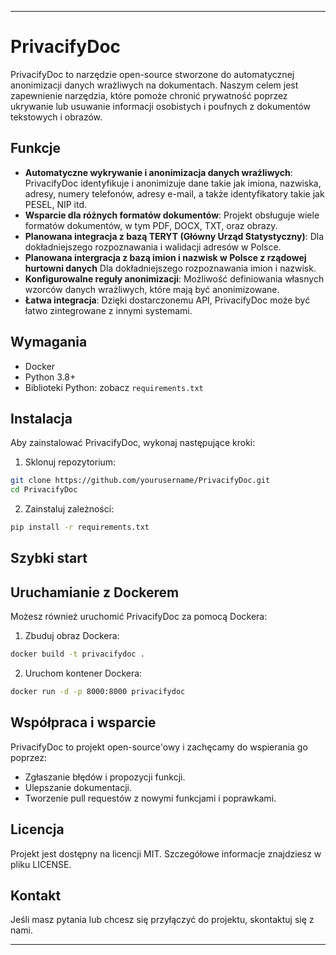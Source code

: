 
---

# PrivacifyDoc

PrivacifyDoc to narzędzie open-source stworzone do automatycznej anonimizacji danych wrażliwych na dokumentach. Naszym celem jest zapewnienie narzędzia, które pomoże chronić prywatność poprzez ukrywanie lub usuwanie informacji osobistych i poufnych z dokumentów tekstowych i obrazów.

## Funkcje

- **Automatyczne wykrywanie i anonimizacja danych wrażliwych**: PrivacifyDoc identyfikuje i anonimizuje dane takie jak imiona, nazwiska, adresy, numery telefonów, adresy e-mail, a także identyfikatory takie jak PESEL, NIP itd.
- **Wsparcie dla różnych formatów dokumentów**: Projekt obsługuje wiele formatów dokumentów, w tym PDF, DOCX, TXT, oraz obrazy.
- **Planowana integracja z bazą TERYT (Główny Urząd Statystyczny)**: Dla dokładniejszego rozpoznawania i walidacji adresów w Polsce.
- **Planowana intergracja z bazą imion i nazwisk w Polsce z rządowej hurtowni danych**  Dla dokładniejszego rozpoznawania imion i nazwisk.
- **Konfigurowalne reguły anonimizacji**: Możliwość definiowania własnych wzorców danych wrażliwych, które mają być anonimizowane.
- **Łatwa integracja**: Dzięki dostarczonemu API, PrivacifyDoc może być łatwo zintegrowane z innymi systemami.

## Wymagania

- Docker
- Python 3.8+
- Biblioteki Python: zobacz `requirements.txt`

## Instalacja

Aby zainstalować PrivacifyDoc, wykonaj następujące kroki:

1. Sklonuj repozytorium:

```bash
git clone https://github.com/yourusername/PrivacifyDoc.git
cd PrivacifyDoc
```

2. Zainstaluj zależności:

```bash
pip install -r requirements.txt
```

## Szybki start

## Uruchamianie z Dockerem

Możesz również uruchomić PrivacifyDoc za pomocą Dockera:

1. Zbuduj obraz Dockera:

```bash
docker build -t privacifydoc .
```

2. Uruchom kontener Dockera:

```bash
docker run -d -p 8000:8000 privacifydoc
```

## Współpraca i wsparcie

PrivacifyDoc to projekt open-source'owy i zachęcamy do wspierania go poprzez:

- Zgłaszanie błędów i propozycji funkcji.
- Ulepszanie dokumentacji.
- Tworzenie pull requestów z nowymi funkcjami i poprawkami.

## Licencja

Projekt jest dostępny na licencji MIT. Szczegółowe informacje znajdziesz w pliku LICENSE.

## Kontakt

Jeśli masz pytania lub chcesz się przyłączyć do projektu, skontaktuj się z nami.

---
